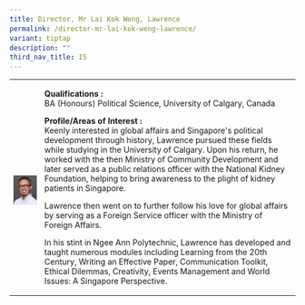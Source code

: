 ```yaml
---
title: Director, Mr Lai Kok Weng, Lawrence
permalink: /director-mr-lai-kok-weng-lawrence/
variant: tiptap
description: ""
third_nav_title: IS
---
```

<table>
<tbody>
<tr>
<td rowspan="1" colspan="1">
<p></p>
<div class="isomer-image-wrapper">
<img style="width: 100%" height="auto" width="100%" alt="Image of Director, Mr Lai Kok Weng, Lawrence" src="/images/IS/IS_LAI_KOK_WENG_LAWRENCE_5581.jpg">
</div>
</td>
<td rowspan="1" colspan="1">
<p><strong>Qualifications :</strong> 
<br>BA (Honours) Political Science, University of Calgary, Canada</p>
<p><strong>Profile/Areas of Interest :</strong> 
<br>Keenly interested in global affairs and Singapore's political development
through history, Lawrence pursued these fields while studying in the University
of Calgary. Upon his return, he worked with the then Ministry of Community
Development and later served as a public relations officer with the National
Kidney Foundation, helping to bring awareness to the plight of kidney patients
in Singapore.</p>
<p>Lawrence then went on to further follow his love for global affairs by
serving as a Foreign Service officer with the Ministry of Foreign Affairs.</p>
<p>In his stint in Ngee Ann Polytechnic, Lawrence has developed and taught
numerous modules including Learning from the 20th Century, Writing an Effective
Paper, Communication Toolkit, Ethical Dilemmas, Creativity, Events Management
and World Issues: A Singapore Perspective.</p>
</td>
</tr>
</tbody>
</table>
<p></p>
